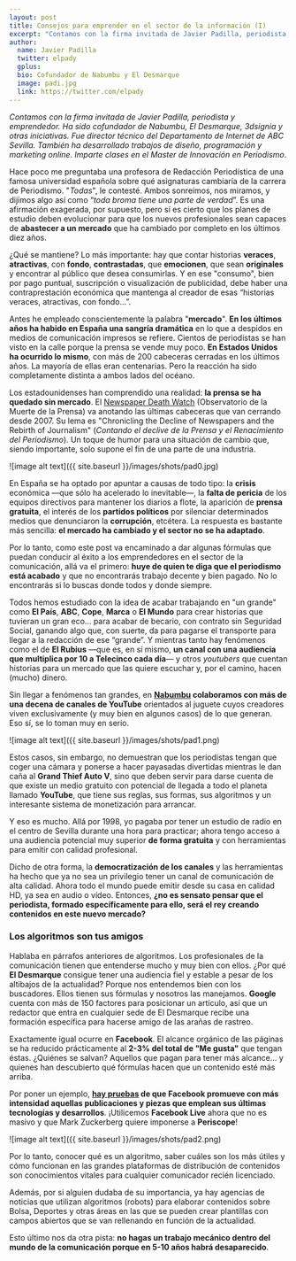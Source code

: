 ```yaml
---
layout: post
title: Consejos para emprender en el sector de la información (I)
excerpt: "Contamos con la firma invitada de Javier Padilla, periodista y emprendedor. Ha sido cofundador de Nabumbu, El Desmarque, 3dsignia y otras iniciativas. Fue director técnico del Departamento de Internet de ABC Sevilla. También ha desarrollado trabajos de diseño, programación y marketing online. Imparte clases en el Master de Innovación en Periodismo."
author:
  name: Javier Padilla
  twitter: elpady
  gplus:  
  bio: Cofundador de Nabumbu y El Desmarque
  image: padi.jpg
  link: https://twitter.com/elpady
---
```

_Contamos con la firma invitada de Javier Padilla, periodista y emprendedor. Ha sido cofundador de Nabumbu, El Desmarque, 3dsignia y otras iniciativas. Fue director técnico del Departamento de Internet de ABC Sevilla. También ha desarrollado trabajos de diseño, programación y marketing online. Imparte clases en el Master de Innovación en Periodismo_.

Hace poco me preguntaba una profesora de Redacción Periodística de una famosa universidad española sobre qué asignaturas cambiaría de la carrera de Periodismo. "*Todas*", le contesté. Ambos sonreímos, nos miramos, y dijimos algo así como “*toda broma tiene una parte de verdad*”. Es una afirmación exagerada, por supuesto, pero sí es cierto que los planes de estudio deben evolucionar para que los nuevos profesionales sean capaces de **abastecer a un mercado** que ha cambiado por completo en los últimos diez años.

¿Qué se mantiene? Lo más importante: hay que contar historias **veraces**, **atractivas**, con **fondo**, **contrastadas**, que **emocionen**, que sean **originales** y encontrar al público que desea consumirlas. Y en ese "consumo", bien por pago puntual, suscripción o visualización de publicidad, debe haber una contraprestación económica que mantenga al creador de esas “historias veraces, atractivas, con fondo…”.

Antes he empleado conscientemente la palabra "**mercado**". **En los últimos años ha habido en España una sangría dramática** en lo que a despidos en medios de comunicación impresos se refiere. Cientos de periodistas se han visto en la calle porque la prensa se vende muy poco. **En Estados Unidos ha ocurrido lo mismo**, con más de 200 cabeceras cerradas en los últimos años. La mayoría de ellas eran centenarias. Pero la reacción ha sido completamente distinta a ambos lados del océano.

Los estadounidenses han comprendido una realidad: **la prensa se ha quedado sin mercado**. El [Newspaper Death Watch](http://newspaperdeathwatch.com/) (Observatorio de la Muerte de la Prensa) va anotando las últimas cabeceras que van cerrando desde 2007. Su lema es "Chronicling the Decline of Newspapers and the Rebirth of Journalism" (_Contando el declive de la Prensa y el Renacimiento del Periodismo_). Un toque de humor para una situación de cambio que, siendo importante, solo supone el fin de una parte de una industria. 

![image alt text]({{ site.baseurl }}/images/shots/pad0.jpg)

En España se ha optado por apuntar a causas de todo tipo: la **crisis** económica —que sólo ha acelerado lo inevitable—, la **falta de pericia** de los equipos directivos para mantener los diarios a flote, la aparición de **prensa gratuita**, el interés de los **partidos políticos** por silenciar determinados medios que denunciaron la **corrupción**, etcétera. La respuesta es bastante más sencilla: **el mercado ha cambiado y el sector no se ha adaptado**.

Por lo tanto, como este post va encaminado a dar algunas fórmulas que puedan conducir al éxito a los emprendedores en el sector de la comunicación, allá va el primero: **huye de quien te diga que el periodismo está acabado** y que no encontrarás trabajo decente y bien pagado. No lo encontrarás si lo buscas donde todos y donde siempre.

Todos hemos estudiado con la idea de acabar trabajando en "un grande" como **El País**, **ABC**, **Cope**, **Marca** o **El Mundo** para crear historias que tuvieran un gran eco… para acabar de becario, con contrato sin Seguridad Social, ganando algo que, con suerte, da para pagarse el transporte para llegar a la redacción de ese “grande”. Y mientras tanto hay fenómenos como el de **El Rubius** —que es, en sí mismo, **un canal con una audiencia que multiplica por 10 a Telecinco cada día**— y otros *youtubers* que cuentan historias para un mercado que las quiere escuchar y, por el camino, hacen (mucho) dinero.

Sin llegar a fenómenos tan grandes, en **[Nabumbu](https://nabumbu.com/es) colaboramos con más de una decena de canales de YouTube** orientados al juguete cuyos creadores viven exclusivamente (y muy bien en algunos casos) de lo que generan. Eso sí, se lo toman muy en serio.

![image alt text]({{ site.baseurl }}/images/shots/pad1.png)

Estos casos, sin embargo, no demuestran que los periodistas tengan que coger una cámara y ponerse a hacer payasadas divertidas mientras le dan caña al **Grand Thief Auto V**, sino que deben servir para darse cuenta de que existe un medio gratuito con potencial de llegada a todo el planeta llamado **YouTube**, que tiene sus reglas, sus formas, sus algoritmos y un interesante sistema de monetización para arrancar.

Y eso es mucho. Allá por 1998, yo pagaba por tener un estudio de radio en el centro de Sevilla durante una hora para practicar; ahora tengo acceso a una audiencia potencial muy superior **de forma gratuita** y con herramientas para emitir con calidad profesional.

Dicho de otra forma, la **democratización de los canales** y las herramientas ha hecho que ya no sea un privilegio tener un canal de comunicación de alta calidad. Ahora todo el mundo puede emitir desde su casa en calidad HD, ya sea en audio o vídeo. Entonces, **¿no es sensato pensar que el periodista, formado específicamente para ello, será el rey creando contenidos en este nuevo mercado?**

### Los algoritmos son tus amigos

Hablaba en párrafos anteriores de algoritmos. Los profesionales de la comunicación tienen que entenderse mucho y muy bien con ellos. ¿Por qué **El Desmarque** consigue tener una audiencia fiel y estable a pesar de los altibajos de la actualidad? Porque nos entendemos bien con los buscadores. Ellos tienen sus fórmulas y nosotros las manejamos. **Google** cuenta con más de 150 factores para posicionar un artículo, así que un redactor que entra en cualquier sede de El Desmarque recibe una formación específica para hacerse amigo de las arañas de rastreo.

Exactamente igual ocurre en **Facebook**. El alcance orgánico de las páginas se ha reducido prácticamente al **2-3% del total de "Me gusta"** que tengan éstas. ¿Quiénes se salvan? Aquellos que pagan para tener más alcance… y quienes han descubierto qué fórmulas hacen que un contenido esté más arriba.

Por poner un ejemplo, **[hay pruebas](https://techcrunch.com/2016/09/06/ultimate-guide-to-the-news-feed/) de que Facebook promueve con más intensidad aquellas publicaciones y piezas que emplean sus últimas tecnologías y desarrollos**. ¡Utilicemos **Facebook Live** ahora que no es masivo y que Mark Zuckerberg quiere imponerse a **Periscope**!

![image alt text]({{ site.baseurl }}/images/shots/pad2.png)

Por lo tanto, conocer qué es un algoritmo, saber cuáles son los más útiles y cómo funcionan en las grandes plataformas de distribución de contenidos son conocimientos vitales para cualquier comunicador recién licenciado.

Además, por si alguien dudaba de su importancia, ya hay agencias de noticias que utilizan algoritmos (robots) para elaborar contenidos sobre Bolsa, Deportes y otras áreas en las que se pueden crear plantillas con campos abiertos que se van rellenando en función de la actualidad. 

Esto último nos da otra pista: **no hagas un trabajo mecánico dentro del mundo de la comunicación porque en 5-10 años habrá desaparecido**. 
